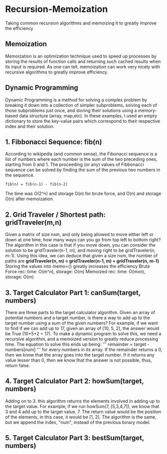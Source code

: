 # Recursion-Memoization
Taking common recursion algorithms and memoizing it to greatly improve the efficiency

## Memoization
Memoization is an optimization technique used to speed up processes by storing the results of function calls and returning such cached results when its input is required. As one can tell, memoization can work very nicely with recursive algorithms to greatly improve efficiency.

## Dynamic Programming
Dynamic Programming is a method for solving a complex problem by breaking it down into a collection of simpler subproblems, solving each of those subproblems just once, and storing their solutions using a memory-based data structure (array, map,etc).
In these examples, I used an empty dictionary to store the key-value pairs which correspond to their respective index and their solution.

## 1. Fibbonacci Sequence: fib(n)
According to wikipedia (and common sense), the Fibonacci sequence is a list of numbers where each number is the sum of the two preceding ones, starting from 0 and 1. The proceeding (or any) values of Fibbonacci sequence can be solved by finding the sum of the previous two numbers in the sequence.
```
fib(n) = fib(n-1) - fib(n-2)
```
The time was O(2^n) and storage O(n) for brute force, and O(n) and storage O(n) after memoization.

## 2. Grid Traveler / Shortest path: gridTraveler(m,n)
Given a matrix of size nxm, and only being allowed to move either left or down at one time, how many ways can you go from top left to bottom right?
The algorithm in this case is that if you move down, you can consider the solution to be gridTraveler(n-1, m), and moving right to be gridTraveler(n, m-1). Using this idea, we can deduce that given a size nxm, the number of paths are **gridTraveler(n, m) = gridTraveler(n-1, m) + gridTraveler(n, m-1)** 
Storing the values into memo={} greatly increases the efficiency
Brute Force rec:
time: O(m^n), storage: O(m)
Memoized rec:
time: O(mxn), storage: O(m)

## 3. Target Calculator Part 1: canSum(target, numbers)
There are three parts to the target calculator algorithm. Given an array of potential numbers and a target number, is there a way to add up to the target number using a sum of the given numbers? For example, if we want to find if we can add up to 17, given an array of [10, 5, 2], the answer would be True (10+5+2 = 17). To make a dynamic program to solve this, we need a recursive algorithm, and a memoized version to greatly reduce processing time. The equation to solve this ends up being: 
'''
remainder = target - numbers[num]
'''
for every numbers in its array. If the remainder returns a 0, then we know that the array goes into the target number. If it returns any value lesser than 0, then we know that the answer is not possible, thus, return false.

## 4. Target Calculator Part 2: howSum(target, numbers)
Adding on to 3. this algorithm returns the elements involved in adding up to the target value. For example, if we run howSum(7, [5,3,4,7]), we know that 3 and 4 add up to the target value, 7. The return value would be the position of the elements, in this case, it would be [1, 2]. The algorithm is the same, but we append the index, "num", instead of the previous binary model.

## 5. Target Calculator Part 3: bestSum(target, numbers)
